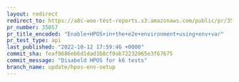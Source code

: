 ```yaml
---
layout: redirect
redirect_to: https://a8c-woo-test-reports.s3.amazonaws.com/public/pr/35057/api/index.html
pr_number: 35057
pr_title_encoded: "Enable+HPOS+in+the+e2e+environment+using+env+var"
pr_test_type: api
last_published: "2022-10-12 17:59:46 +0000"
commit_sha: feaf9686eb6d1dad168cf9ab72232965e3f67675
commit_message: "Disabeld HPOS for k6 tests"
branch_name: update/hpos-env-setup
---
```

